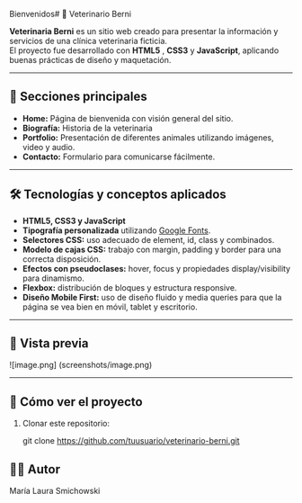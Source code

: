 Bienvenidos# 🐾 Veterinario Berni

**Veterinaria Berni** es un sitio web creado para presentar la información y servicios de una clínica veterinaria ficticia.  
El proyecto fue desarrollado con **HTML5** , **CSS3** y **JavaScript**, aplicando buenas prácticas de diseño y maquetación.

---

## 🚀 Secciones principales
- **Home:** Página de bienvenida con visión general del sitio.  
- **Biografía:** Historia de la veterinaria
- **Portfolio:** Presentación de diferentes animales utilizando imágenes, video y audio.
- **Contacto:** Formulario para comunicarse fácilmente.  

---

## 🛠️ Tecnologías y conceptos aplicados
- **HTML5, CSS3 y JavaScript** 
- **Tipografía personalizada** utilizando [Google Fonts](https://fonts.google.com/).  
- **Selectores CSS:** uso adecuado de element, id, class y combinados.  
- **Modelo de cajas CSS:** trabajo con margin, padding y border para una correcta disposición.  
- **Efectos con pseudoclases:** hover, focus y propiedades display/visibility para dinamismo.  
- **Flexbox:** distribución de bloques y estructura responsive.  
- **Diseño Mobile First:** uso de diseño fluido y media queries para que la página se vea bien en móvil, tablet y escritorio.  

---

## 📸 Vista previa

![image.png]
(screenshots/image.png)  

---

## 📂 Cómo ver el proyecto
1. Clonar este repositorio:  

   git clone https://github.com/tuusuario/veterinario-berni.git
 
 ## 👩‍💻 Autor ##

María Laura Smichowski
